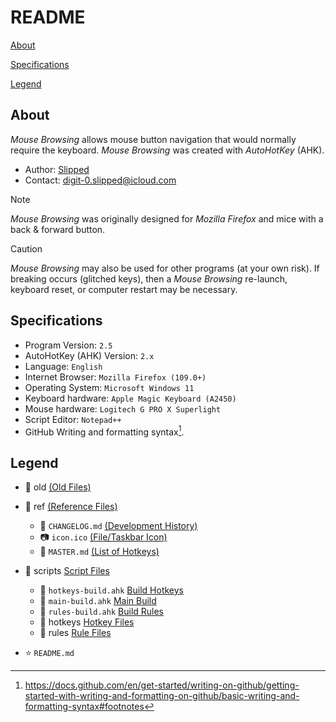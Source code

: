 # README

[About](README.md#about)

[Specifications](README.md#specifications)

[Legend](README.md#legend)

## About

_Mouse Browsing_ allows mouse button navigation that would normally require the keyboard. _Mouse Browsing_ was created with _AutoHotKey_ (AHK).

- Author: [Slipped](https://github.com/0slipped)
- Contact: <digit-0.slipped@icloud.com>

> [!NOTE]
> _Mouse Browsing_ was originally designed for _Mozilla Firefox_ and mice with a back & forward button.

> [!CAUTION]
> _Mouse Browsing_ may also be used for other programs (at your own risk). If breaking occurs (glitched keys), then a _Mouse Browsing_ re-launch, keyboard reset, or computer restart may be necessary.

## Specifications

- Program Version: `2.5`
- AutoHotKey (AHK) Version: `2.x`
- Language: `English`
- Internet Browser: `Mozilla Firefox (109.0+)`
- Operating System: `Microsoft Windows 11`
- Keyboard hardware: `Apple Magic Keyboard (A2450)`
- Mouse hardware: `Logitech G PRO X Superlight`
- Script Editor: `Notepad++`
- GitHub Writing and formatting syntax[^1].

## Legend

- :file_folder: old [(Old Files)](old) 

- :file_folder: ref [(Reference Files)](ref)
	- :memo: `CHANGELOG.md` [(Development History)](ref/CHANGELOG.md)
	- :camera: `icon.ico` [(File/Taskbar Icon)](ref/icon.ico)
	- :key: `MASTER.md` [(List of Hotkeys)](ref/MASTER.md)

- :file_folder: scripts [Script Files](scripts)
	- :page_facing_up: `hotkeys-build.ahk` [Build Hotkeys](scripts/hotkeys-build.ahk)
	- :page_facing_up: `main-build.ahk` [Main Build](scripts/main-build.ahk)
	- :page_facing_up: `rules-build.ahk` [Build Rules](scripts/rules-build.ahk)
	- :file_folder: hotkeys [Hotkey Files](scripts/hotkeys)
	- :file_folder: rules [Rule Files](scripts/rules)

- :star: `README.md`

[^1]: https://docs.github.com/en/get-started/writing-on-github/getting-started-with-writing-and-formatting-on-github/basic-writing-and-formatting-syntax#footnotes
